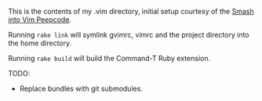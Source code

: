 This is the contents of my .vim directory, initial setup courtesy of the [Smash into Vim Peepcode](http://peepcode.com/products/smash-into-vim-i).

Running `rake link` will symlink gvimrc, vimrc and the project directory into the home directory.

Running `rake build` will build the Command-T Ruby extension.

TODO:

* Replace bundles with git submodules.

